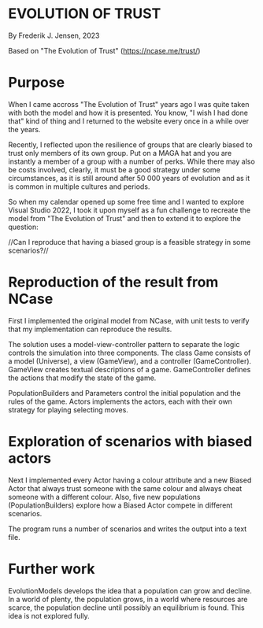 # EVOLUTION OF TRUST
By Frederik J. Jensen, 2023

Based on "The Evolution of Trust" (https://ncase.me/trust/)


# Purpose

When I came accross "The Evolution of Trust" years ago I was quite taken with both the model and how it is presented. 
You know, "I wish I had done that" kind of thing and I returned to the website every once in a while over the years.

Recently, I reflected upon the resilience of groups that are clearly biased to trust only members of its own group. 
Put on a MAGA hat and you are instantly a member of a group with a number of perks. While there may also be costs involved, 
clearly, it must be a good strategy under some circumstances, as it is still around after 50 000 years of evolution and as 
it is common in multiple cultures and periods.

So when my calendar opened up some free time and I wanted to explore Visual Studio 2022, I took it upon myself 
as a fun challenge to recreate the model from "The Evolution of Trust" and then to extend it to explore the question: 

//Can I reproduce that having a biased group is a feasible strategy in some scenarios?//


# Reproduction of the result from NCase

First I implemented the original model from NCase, with unit tests to verify that my implementation can reproduce the results.

The solution uses a model-view-controller pattern to separate the logic controls the simulation into three components.
The class Game consists of a model (Universe), a view (GameView), and a controller (GameController). 
GameView creates textual descriptions of a game. GameController defines the actions that modify the state of the game.

PopulationBuilders and Parameters control the initial population and the rules of the game. Actors implements the actors, 
each with their own strategy for playing selecting moves.


# Exploration of scenarios with biased actors

Next I implemented every Actor having a colour attribute and a new Biased Actor that always trust someone with the same 
colour and always cheat someone with a different colour. Also, five new populations (PopulationBuilders) explore how 
a Biased Actor compete in different scenarios.

The program runs a number of scenarios and writes the output into a text file.


# Further work

EvolutionModels develops the idea that a population can grow and decline. In a world of plenty, the population grows, 
in a world where resources are scarce, the population decline until possibly an equilibrium is found. 
This idea is not explored fully.